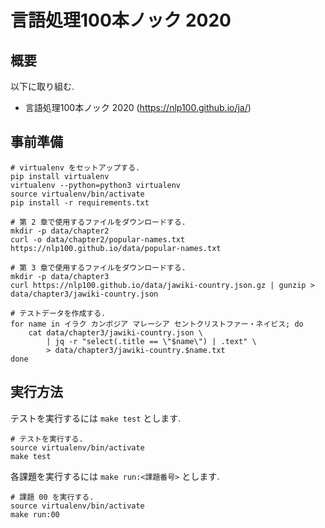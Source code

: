 # 言語処理100本ノック 2020

## 概要

以下に取り組む.

 * 言語処理100本ノック 2020 (https://nlp100.github.io/ja/)

## 事前準備

    # virtualenv をセットアップする.
    pip install virtualenv
    virtualenv --python=python3 virtualenv
    source virtualenv/bin/activate
    pip install -r requirements.txt

    # 第 2 章で使用するファイルをダウンロードする.
    mkdir -p data/chapter2
    curl -o data/chapter2/popular-names.txt https://nlp100.github.io/data/popular-names.txt

    # 第 3 章で使用するファイルをダウンロードする.
    mkdir -p data/chapter3
    curl https://nlp100.github.io/data/jawiki-country.json.gz | gunzip > data/chapter3/jawiki-country.json

    # テストデータを作成する.
    for name in イラク カンボジア マレーシア セントクリストファー・ネイビス; do
        cat data/chapter3/jawiki-country.json \
            | jq -r "select(.title == \"$name\") | .text" \
            > data/chapter3/jawiki-country.$name.txt
    done

## 実行方法

テストを実行するには `make test` とします.

    # テストを実行する.
    source virtualenv/bin/activate
    make test

各課題を実行するには `make run:<課題番号>` とします.

    # 課題 00 を実行する.
    source virtualenv/bin/activate
    make run:00

